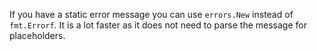 If you have a static error message you can use `errors.New` instead of `fmt.Errorf`. It is a lot faster as it does not need
to parse the message for placeholders.

